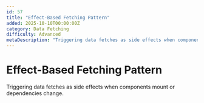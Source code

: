 ```yaml
---
id: 57
title: "Effect-Based Fetching Pattern"
added: 2025-10-10T00:00:00Z
category: Data Fetching
difficulty: Advanced
metaDescription: "Triggering data fetches as side effects when components mount or dependencies change."
---
```


# Effect-Based Fetching Pattern

Triggering data fetches as side effects when components mount or dependencies change.
